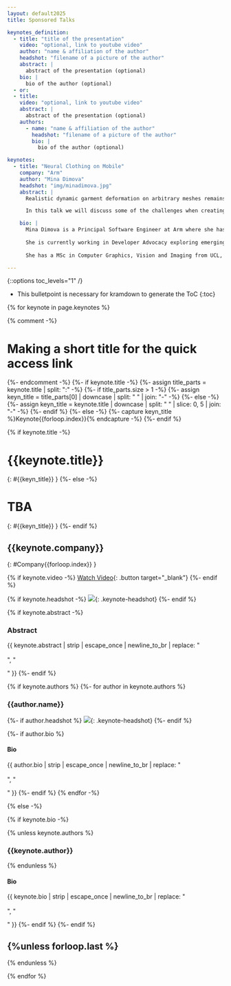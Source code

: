 ```yaml
---
layout: default2025
title: Sponsored Talks

keynotes_definition:
  - title: "title of the presentation"
    video: "optional, link to youtube video"
    author: "name & affiliation of the author"
    headshot: "filename of a picture of the author"
    abstract: |
      abstract of the presentation (optional)
    bio: |
      bio of the author (optional)
  - or:
  - title:
    video: "optional, link to youtube video"
    abstract: |
      abstract of the presentation (optional)
    authors:
      - name: "name & affiliation of the author"
        headshot: "filename of a picture of the author"
        bio: |
          bio of the author (optional)

keynotes:
  - title: "Neural Clothing on Mobile"
    company: "Arm"
    author: "Mina Dimova"
    headshot: "img/minadimova.jpg"
    abstract: |
      Realistic dynamic garment deformation on arbitrary meshes remains challenging, as existing Machine Learning approaches often compromise either on quality of the deformation, generalization or processing requirement. This makes dynamic garment deformation unsuitable for real-time applications on portable and handheld/mobile devices.

      In this talk we will discuss some of the challenges when creating compelling clothing behaviour for mobile and ways to address them. We will present an optimized approach using a Graph Attention Network able to predict static and dynamic cloth deformations of worn garments. Our method addresses the performance limitations of Graph Neural Networks, while taking advantage of multi-level message passing and unsupervised learning. We review the requirements for a wide adoption of neural clothing models in mobile devices and possible future directions.

    bio: |
      Mina Dimova is a Principal Software Engineer at Arm where she has worked in multiple teams on Research and Development in graphics and machine learning.
      
      She is currently working in Developer Advocacy exploring emerging use-cases for showcasing Arm’s latest technology and helping shape future hardware generations.
      
      She has a MSc in Computer Graphics, Vision and Imaging from UCL, London.

---
```


{::options toc_levels="1" /}

* This bulletpoint is necessary for kramdown to generate the ToC
{:toc}


{% for keynote in page.keynotes %}

{% comment -%}
# Making a short title for the quick access link
{%- endcomment -%}
{%- if keynote.title -%}
  {%- assign title_parts = keynote.title | split: ":" -%}
  {%- if title_parts.size > 1 -%}
    {%- assign keyn_title = title_parts[0] | downcase | split: " " | join: "-" -%}
  {%- else -%}
    {%- assign keyn_title = keynote.title | downcase | split: " " | slice: 0, 5 | join: "-" -%}
  {%- endif %}
{%- else -%}
  {%- capture keyn_title %}Keynote{{forloop.index}}{% endcapture -%}
{%- endif %}


{% if keynote.title -%}
# {{keynote.title}}
{: #{{keyn_title}} }
{%- else -%}
# TBA
{: #{{keyn_title}} }
{%- endif %}

## {{keynote.company}}
{: #Company{{forloop.index}} }

{% if keynote.video -%}
[Watch Video]({{keynote.video}}){: .button target="_blank"}
{%- endif %}

{% if keynote.headshot -%}
![]({{keynote.headshot}}){: .keynote-headshot}
{%- endif %}

{% if keynote.abstract -%}
### Abstract
{{ keynote.abstract | strip | escape_once | newline_to_br | replace: "<br />
<br />
", "

" }}
{%- endif %}


{% if keynote.authors %}
  {%- for author in keynote.authors %}
### {{author.name}}
  {%- if author.headshot %}
![]({{author.headshot}}){: .keynote-headshot}
  {%- endif %}

  {%- if author.bio %}
#### Bio
{{ author.bio | strip | escape_once | newline_to_br | replace: "<br />
<br />
", "

" }}
  {%- endif %}
  {% endfor -%}

{% else -%}


  {% if keynote.bio -%}

{% unless keynote.authors %}
### {{keynote.author}}
{% endunless %}

#### Bio
{{ keynote.bio | strip | escape_once | newline_to_br | replace: "<br />
<br />
", "

" }}
  {%- endif %}
{%- endif %}

{%unless forloop.last %}
---
{% endunless %}

{% endfor %}
